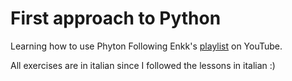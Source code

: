 # First approach to Python
Learning how to use Phyton
Following Enkk's [playlist](https://www.youtube.com/playlist?list=PLMP9hIwoX2DtrBeIDXggVbo49Uxr6ymxT) on YouTube.

All exercises are in italian since I followed the lessons in italian :)
